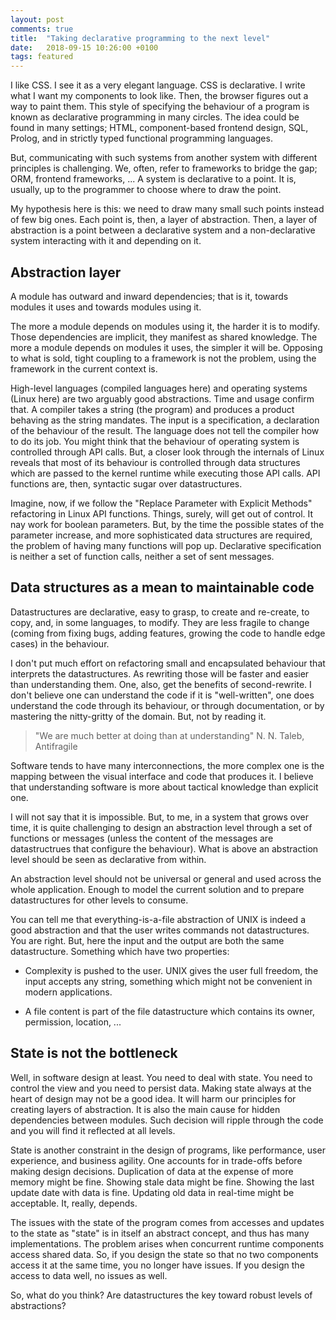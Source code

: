 ```yaml
---
layout: post
comments: true
title:  "Taking declarative programming to the next level"
date:   2018-09-15 10:26:00 +0100
tags: featured
---
```


I like CSS. I see it as a very elegant language.
CSS is declarative. I write what I want my components to look like.
Then, the browser figures out a way to paint them.
This style of specifying the behaviour of a program is known
as declarative programming in many circles.
The idea could be found in many settings; HTML, component-based
frontend design, SQL, Prolog, and in strictly typed functional
programming languages.

But, communicating with such systems from another system with different
principles is challenging. We, often, refer to frameworks to bridge the gap;
ORM, frontend frameworks, ...
A system is declarative to a point.
It is, usually, up to the programmer to choose where to draw the point.

My hypothesis here is this: we need to draw many small such points instead
of few big ones. Each point is, then, a layer of abstraction.
Then, a layer of abstraction is a point between a declarative system
and a non-declarative system interacting with it and depending on it.

## Abstraction layer
A module has outward and inward dependencies; that is it, towards modules
it uses and towards modules using it.

The more a module depends on modules using it, the harder it is to modify.
Those dependencies are implicit, they manifest as shared knowledge.
The more a module depends on modules it uses, the simpler it will be.
Opposing to what is sold, tight coupling to a framework is not the problem,
using the framework in the current context is.

High-level languages (compiled languages here) and operating systems (Linux here)
are two arguably good abstractions. Time and usage confirm that.
A compiler takes a string (the program) and produces a product
behaving as the string mandates. The input is a specification, a declaration
of the behaviour of the result. The language does not tell the compiler
how to do its job.
You might think that the behaviour of operating system is controlled
through API calls. But, a closer look through the internals of Linux reveals that
most of its behaviour is controlled through data structures which are passed
to the kernel runtime while executing those API calls.
API functions are, then, syntactic sugar over datastructures.

Imagine, now, if we follow the "Replace Parameter with Explicit Methods"
refactoring in Linux API functions. Things, surely, will get out of control.
It nay work for boolean parameters. But, by the time the possible states
of the parameter increase, and more sophisticated data structures are required,
the problem of having many functions will pop up.
Declarative specification is neither a set of function calls, neither a set
of sent messages.

## Data structures as a mean to maintainable code
Datastructures are declarative, easy to grasp, to create and re-create,
to copy, and, in some languages, to modify.
They are less fragile to change (coming from fixing bugs, adding features,
growing the code to handle edge cases) in the behaviour.

I don't put much effort on refactoring small and encapsulated
behaviour that interprets the datastructures.
As rewriting those will be faster and easier than understanding them.
One, also, get the benefits of second-rewrite.
I don't believe one can understand the code if it is "well-written",
one does understand the code through its behaviour, or through documentation,
or by mastering the nitty-gritty of the domain. But, not by reading it.

> "We are much better at doing than at understanding" N. N. Taleb, Antifragile

Software tends to have many interconnections, the more complex one is the mapping
between the visual interface and code that produces it.
I believe that understanding software is more about tactical knowledge than
explicit one.

I will not say that it is impossible.
But, to me, in a system that grows over time, it is quite challenging to
design an abstraction level through a set of functions or messages (unless
the content of the  messages are datastructrues that configure the behaviour).
What is above an abstraction level should be seen as declarative
from within.

An abstraction level should not be universal or general and used
across the whole application.
Enough to model the current solution and to prepare datastructures for other
levels to consume.

You can tell me that everything-is-a-file abstraction of UNIX is indeed a good
abstraction and that the user writes commands not datastructures.
You are right.
But, here the input and the output are both the same datastructure.
Something which have two properties:

  - Complexity is pushed to the user. UNIX gives the user full freedom, the input
    accepts any string, something which might not be convenient in modern
    applications.

  - A file content is part of the file datastructure which contains its
    owner, permission, location, ...


## State is not the bottleneck
Well, in software design at least.
You need to deal with state. You need to control the view and you need to persist data.
Making state always at the heart of design may not be a good idea.
It will harm our principles for creating layers of abstraction.
It is also the main cause for hidden dependencies between modules.
Such decision will ripple through the code and you will find it reflected at all levels.

State is another constraint in the design of programs, like performance,
user experience, and business agility.
One accounts for in trade-offs before making design decisions.
Duplication of data at the expense of more memory might be fine.
Showing stale data might be fine.
Showing the last update date with data is fine.
Updating old data in real-time might be acceptable.
It, really, depends.

The issues with the state of the program comes from accesses and updates to the state
as "state" is in itself an abstract concept, and thus has many implementations.
The problem arises when concurrent runtime components access shared data.
So, if you design the state so that no two components access it at the
same time, you no longer have issues.
If you design the access to data well, no issues as well.


So, what do you think? Are datastructures the key toward robust levels of abstractions?
